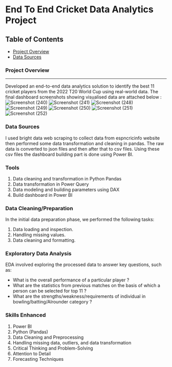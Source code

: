 # End To End Cricket Data Analytics Project

## Table of Contents

- [Project Overview](#project-overview)
- [Data Sources](#data-sources)


### Project Overview
---
Developed an end-to-end data analytics solution to identify the best 11 cricket players from the 2022 T20 World Cup using real-world data. The final dashboard screenshots showing visualised data are attached below :
![Screenshot (240)](https://github.com/user-attachments/assets/51f29eef-4c43-47c6-afe9-da9758172747)
![Screenshot (241)](https://github.com/user-attachments/assets/ec36a9de-75c9-4215-bcde-4321522d44b3)
![Screenshot (248)](https://github.com/user-attachments/assets/30e99287-c11e-4b25-9d9f-ccdc653bc8ae)
![Screenshot (249)](https://github.com/user-attachments/assets/0ba873bb-76f9-4b43-b8c7-5e52bd4ec353)
![Screenshot (250)](https://github.com/user-attachments/assets/7eb5c09f-2021-4930-8d4c-fd3287c22553)
![Screenshot (251)](https://github.com/user-attachments/assets/46230099-b016-40c0-8c49-ab41ca0f4b1e)
![Screenshot (252)](https://github.com/user-attachments/assets/f5b23547-7a47-4831-81f9-56a4f42c4495)




### Data Sources

I used bright data web scraping to collect data from espncricinfo website then performed some data transformation and cleaning in pandas.
The raw data is converted to json files and then after that to csv files. Using these csv files the dashboard building part is done using Power BI.

### Tools

1. Data cleaning and transformation in Python Pandas
2. Data transformation in Power Query
3. Data modeling and building parameters using DAX
4. Build dashboard in Power BI

### Data Cleaning/Preparation

In the initial data preparation phase, we performed the following tasks:
1. Data loading and inspection.
2. Handling missing values.
3. Data cleaning and formatting.

### Exploratory Data Analysis

EDA involved exploring the processed data to answer key questions, such as:

- What is the overall performance of a particular player ?
- What are the statistics from previous matches on the basis of which a person can be selected for top 11 ?
- What are the strengths/weakness/requirements of individual in bowling/batting/Alrounder category ?

### Skills Enhanced

1. Power BI 
2. Python (Pandas)
3. Data Cleaning and Preprocessing
4. Handling missing data, outliers, and data transformation
5. Critical Thinking and Problem-Solving
6. Attention to Detail
7. Forecasting Techniques



